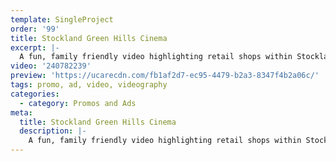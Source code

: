 ```yaml
---
template: SingleProject
order: '99'
title: Stockland Green Hills Cinema
excerpt: |-
  A fun, family friendly video highlighting retail shops within Stocklands new Green Hill shopping centre. This video takes the viewer inside the family home showcasing how Green Hill shopping centre is the one stop place to find everything from kids toys, to homewares, men’s & women’s fashion plus fitness & beauty needs.
video: '240782239'
preview: 'https://ucarecdn.com/fb1af2d7-ec95-4479-b2a3-8347f4b2a06c/'
tags: promo, ad, video, videography
categories:
  - category: Promos and Ads
meta:
  title: Stockland Green Hills Cinema
  description: |-
    A fun, family friendly video highlighting retail shops within Stocklands new Green Hill shopping centre. This video takes the viewer inside the family home showcasing how Green Hill shopping centre is the one stop place to find everything from kids toys, to homewares, men’s & women’s fashion plus fitness & beauty needs.
---
```

